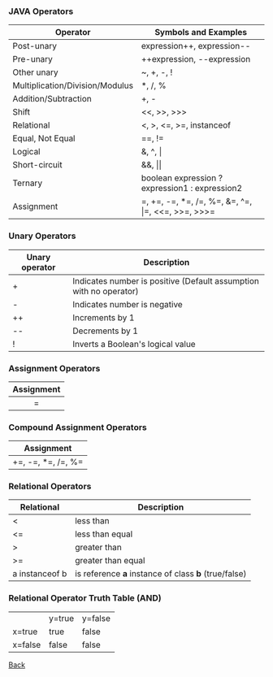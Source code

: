 ### JAVA Operators

| Operator | Symbols and Examples |
| --- | --- |
| Post-unary  | expression++, expression-- |
| Pre-unary | ++expression, --expression |
| Other unary | ~,   +,   -,   ! |
| Multiplication/Division/Modulus |  \*,  /,  % |
| Addition/Subtraction | +,  - |
| Shift | <<,  >>,  >>> |
| Relational | <, >, <=, >=, instanceof |
| Equal, Not Equal | ==, != |
| Logical | &, ^, \| |
| Short-circuit | &&, \|\| |
| Ternary | boolean expression ? expression1 : expression2 |
| Assignment | =, +=, -=, *=, /=, %=, &=, ^=, \|=, <<=, >>=, >>>= |

### Unary Operators
| Unary operator | Description |
| --- | --- |
| + | Indicates number is positive (Default assumption with no operator) |
| - | Indicates number is negative |
| ++ | Increments by 1 |
| -- | Decrements by 1 |
| ! | Inverts a Boolean's logical value |

### Assignment Operators
| Assignment | 
| :---: |
| = |

### Compound Assignment Operators
| Assignment |
| :---: |
| +=, -=, *=, /=, %= |

### Relational Operators
| Relational | Description |
| --- | --- |
| < | less than |
| <= | less than equal |
| > | greater than |
| >= | greater than equal |
| a instanceof b | is reference **a** instance of class **b** (true/false) | 

### Relational Operator Truth Table (AND)
|  |  |  |
| --- | --- | --- |
| |y=true|y=false|
|x=true|true|false|
|x=false|false|false|

[Back](../)
